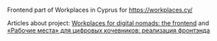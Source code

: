 Frontend part of Workplaces in Cyprus for https://workplaces.cy/

Articles about project: [Workplaces for digital nomads: the frontend](https://dev.to/vladimir_mvs/workplaces-for-digital-nomads-the-frontend-2mk3) and [«Рабочие места» для цифровых кочевников: реализация фронтэнда](https://habr.com/ru/post/695200/)
